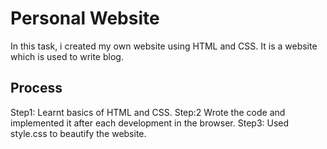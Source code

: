 # Personal Website
In this task, i created my own website using HTML and CSS. It is a website which is used to write blog.
## Process
Step1: Learnt basics of HTML and CSS.
Step:2 Wrote the code and implemented it after each development in the browser.
Step3: Used style.css to beautify the website.
